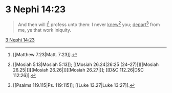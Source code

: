 # 3 Nephi 14:23

> And then will <u>I</u>[^a] profess unto them: I never <u>knew</u>[^b] you; <u>depart</u>[^c] from me, ye that work iniquity.

[3 Nephi 14:23](https://www.churchofjesuschrist.org/study/scriptures/bofm/3-ne/14?lang=eng&id=p23#p23)


[^a]: [[Matthew 7.23|Matt. 7:23]].  
[^b]: [[Mosiah 5.13|Mosiah 5:13]]; [[Mosiah 26.24|26:25 (24–27)]][[Mosiah 26.25|]][[Mosiah 26.26|]][[Mosiah 26.27|]]; [[D&C 112.26|D&C 112:26]].  
[^c]: [[Psalms 119.115|Ps. 119:115]]; [[Luke 13.27|Luke 13:27]].  
